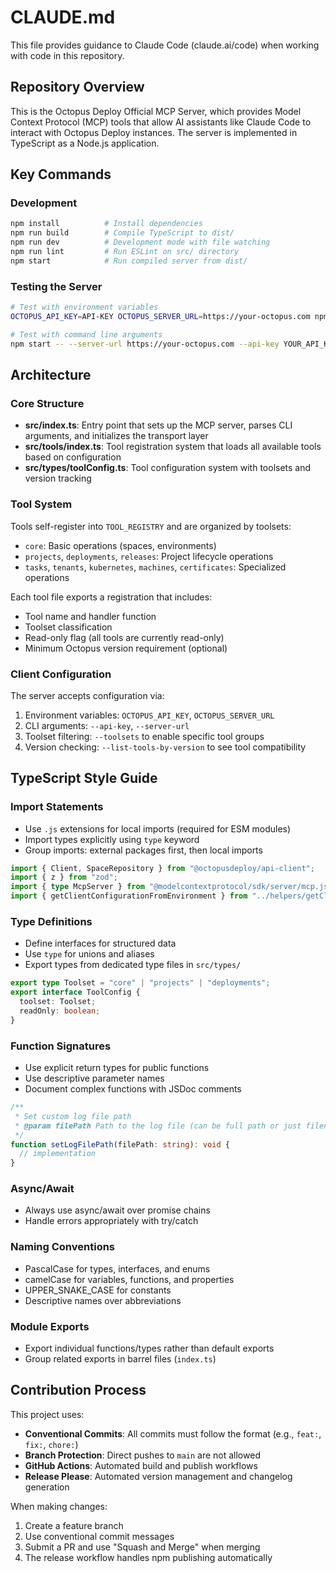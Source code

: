 # CLAUDE.md

This file provides guidance to Claude Code (claude.ai/code) when working with code in this repository.

## Repository Overview

This is the Octopus Deploy Official MCP Server, which provides Model Context Protocol (MCP) tools that allow AI assistants like Claude Code to interact with Octopus Deploy instances. The server is implemented in TypeScript as a Node.js application.

## Key Commands

### Development
```bash
npm install          # Install dependencies
npm run build        # Compile TypeScript to dist/
npm run dev          # Development mode with file watching
npm run lint         # Run ESLint on src/ directory
npm start            # Run compiled server from dist/
```

### Testing the Server
```bash
# Test with environment variables
OCTOPUS_API_KEY=API-KEY OCTOPUS_SERVER_URL=https://your-octopus.com npm start

# Test with command line arguments
npm start -- --server-url https://your-octopus.com --api-key YOUR_API_KEY
```

## Architecture

### Core Structure
- **src/index.ts**: Entry point that sets up the MCP server, parses CLI arguments, and initializes the transport layer
- **src/tools/index.ts**: Tool registration system that loads all available tools based on configuration
- **src/types/toolConfig.ts**: Tool configuration system with toolsets and version tracking

### Tool System
Tools self-register into `TOOL_REGISTRY` and are organized by toolsets:
- `core`: Basic operations (spaces, environments)
- `projects`, `deployments`, `releases`: Project lifecycle operations
- `tasks`, `tenants`, `kubernetes`, `machines`, `certificates`: Specialized operations

Each tool file exports a registration that includes:
- Tool name and handler function
- Toolset classification
- Read-only flag (all tools are currently read-only)
- Minimum Octopus version requirement (optional)

### Client Configuration
The server accepts configuration via:
1. Environment variables: `OCTOPUS_API_KEY`, `OCTOPUS_SERVER_URL`
2. CLI arguments: `--api-key`, `--server-url`
3. Toolset filtering: `--toolsets` to enable specific tool groups
4. Version checking: `--list-tools-by-version` to see tool compatibility

## TypeScript Style Guide

### Import Statements
- Use `.js` extensions for local imports (required for ESM modules)
- Import types explicitly using `type` keyword
- Group imports: external packages first, then local imports

```typescript
import { Client, SpaceRepository } from "@octopusdeploy/api-client";
import { z } from "zod";
import { type McpServer } from "@modelcontextprotocol/sdk/server/mcp.js";
import { getClientConfigurationFromEnvironment } from "../helpers/getClientConfigurationFromEnvironment.js";
```

### Type Definitions
- Define interfaces for structured data
- Use `type` for unions and aliases
- Export types from dedicated type files in `src/types/`

```typescript
export type Toolset = "core" | "projects" | "deployments";
export interface ToolConfig {
  toolset: Toolset;
  readOnly: boolean;
}
```

### Function Signatures
- Use explicit return types for public functions
- Use descriptive parameter names
- Document complex functions with JSDoc comments

```typescript
/**
 * Set custom log file path
 * @param filePath Path to the log file (can be full path or just filename)
 */
function setLogFilePath(filePath: string): void {
  // implementation
}
```

### Async/Await
- Always use async/await over promise chains
- Handle errors appropriately with try/catch

### Naming Conventions
- PascalCase for types, interfaces, and enums
- camelCase for variables, functions, and properties
- UPPER_SNAKE_CASE for constants
- Descriptive names over abbreviations

### Module Exports
- Export individual functions/types rather than default exports
- Group related exports in barrel files (`index.ts`)

## Contribution Process

This project uses:
- **Conventional Commits**: All commits must follow the format (e.g., `feat:`, `fix:`, `chore:`)
- **Branch Protection**: Direct pushes to `main` are not allowed
- **GitHub Actions**: Automated build and publish workflows
- **Release Please**: Automated version management and changelog generation

When making changes:
1. Create a feature branch
2. Use conventional commit messages
3. Submit a PR and use "Squash and Merge" when merging
4. The release workflow handles npm publishing automatically